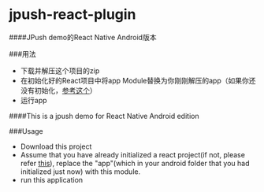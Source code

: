 # jpush-react-plugin

####JPush demo的React Native Android版本

###用法
- 下载并解压这个项目的zip
- 在初始化好的React项目中将app Module替换为你刚刚解压的app（如果你还没有初始化，[参考这个](https://facebook.github.io/react-native/docs/getting-started.html#content)）
- 运行app

####This is a jpush demo for React Native Android edition

###Usage

- Download this project
- Assume that you have already initialized a react project(if not, please refer [this](https://facebook.github.io/react-native/docs/getting-started.html#content)), replace the "app"(which in your android folder that you had initialized just now) with this module.
- run this application
